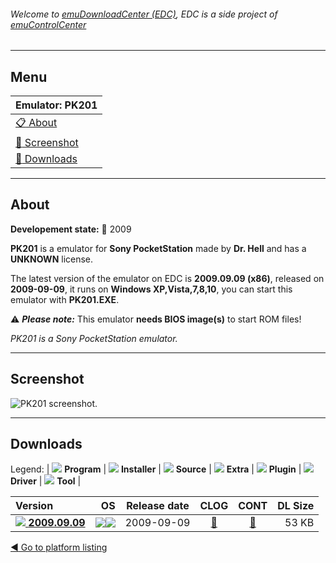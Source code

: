 ###### Welcome to [emuDownloadCenter (EDC)](https://github.com/PhoenixInteractiveNL/emuDownloadCenter/wiki/), EDC is a side project of [emuControlCenter](https://github.com/PhoenixInteractiveNL/emuControlCenter/wiki/)
***
## Menu
| **Emulator: PK201** |
|:---------|
| [:clipboard: About](#about) |
| [:sunrise: Screenshot](#screenshot) |
| [:floppy_disk: Downloads](#downloads) |
***
## About
**Developement state:** :red_circle: 2009

**PK201** is a emulator for **Sony PocketStation** made by **Dr. Hell** and has a **UNKNOWN** license.

The latest version of the emulator on EDC is **2009.09.09 (x86)**, released on **2009-09-09**, it runs on **Windows XP,Vista,7,8,10**, you can start this emulator with **PK201.EXE**.

:warning: _**Please note:**_ This emulator **needs BIOS image(s)** to start ROM files!

_PK201 is a Sony PocketStation emulator._
***
## Screenshot
![](https://raw.githubusercontent.com/PhoenixInteractiveNL/emuDownloadCenter/master/hooks/pk201/emulator_screen_01.jpg "PK201 screenshot.")
***
## Downloads
Legend: | 
![](https://raw.githubusercontent.com/wiki/PhoenixInteractiveNL/emuDownloadCenter/images_misc/icon_program_24.png) **Program** | 
![](https://raw.githubusercontent.com/wiki/PhoenixInteractiveNL/emuDownloadCenter/images_misc/icon_installer_24.png) **Installer** | 
![](https://raw.githubusercontent.com/wiki/PhoenixInteractiveNL/emuDownloadCenter/images_misc/icon_source_code_24.png) **Source** | 
![](https://raw.githubusercontent.com/wiki/PhoenixInteractiveNL/emuDownloadCenter/images_misc/icon_extra_24.png) **Extra** | 
![](https://raw.githubusercontent.com/wiki/PhoenixInteractiveNL/emuDownloadCenter/images_misc/icon_plugin_24.png) **Plugin** | 
![](https://raw.githubusercontent.com/wiki/PhoenixInteractiveNL/emuDownloadCenter/images_misc/icon_driver_24.png) **Driver** | 
![](https://raw.githubusercontent.com/wiki/PhoenixInteractiveNL/emuDownloadCenter/images_misc/icon_tool_24.png) **Tool** | 
 
| Version | OS | Release date | CLOG | CONT | DL Size |
|:--------|---:|:------------:|:----:|:----:|--------:|
| [![](https://raw.githubusercontent.com/wiki/PhoenixInteractiveNL/emuDownloadCenter/images_misc/icon_program_24.png) **2009.09.09**](https://github.com/PhoenixInteractiveNL/edc-repo0005/raw/master/pk201/2009.09.09.7z) | ![](https://raw.githubusercontent.com/wiki/PhoenixInteractiveNL/emuDownloadCenter/images_misc/logo_windows_24.png)![](https://raw.githubusercontent.com/wiki/PhoenixInteractiveNL/emuDownloadCenter/images_misc/icon_32-bit_24.png) | 2009-09-09 | [:page_facing_up:](https://github.com/PhoenixInteractiveNL/edc-repo0005/blob/master/pk201/2009.09.09_changelog.txt) | [:mag_right:](https://github.com/PhoenixInteractiveNL/edc-repo0005/blob/master/pk201/2009.09.09_contents.txt) | 53 KB |

[:arrow_backward: Go to platform listing](https://github.com/PhoenixInteractiveNL/emuDownloadCenter/wiki/EDC-Platform-List)
